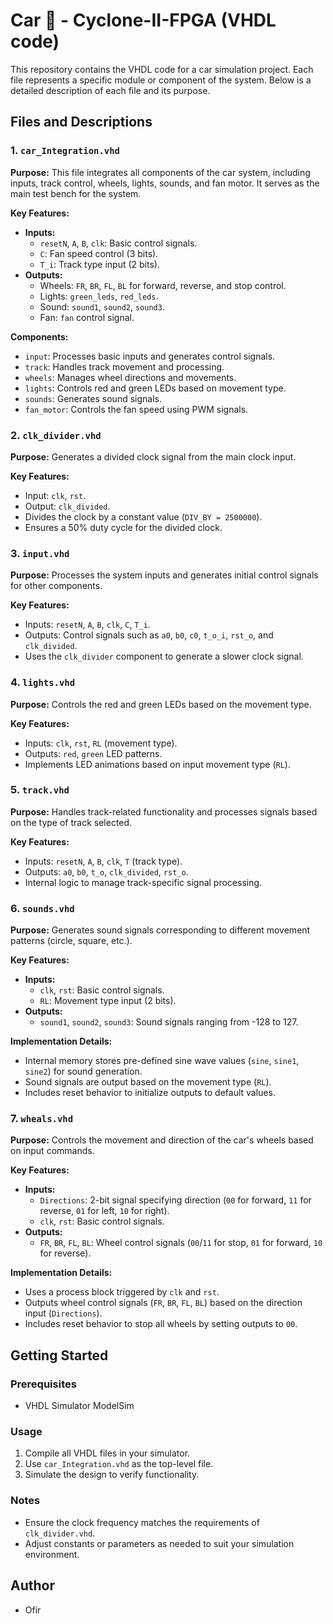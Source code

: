 # Car 🚗 - Cyclone-II-FPGA (VHDL code)

This repository contains the VHDL code for a car simulation project. Each file represents a specific module or component of the system. Below is a detailed description of each file and its purpose.

## Files and Descriptions

### 1. `car_Integration.vhd`

**Purpose:**
This file integrates all components of the car system, including inputs, track control, wheels, lights, sounds, and fan motor. It serves as the main test bench for the system.

**Key Features:**

- **Inputs:**
  - `resetN`, `A`, `B`, `clk`: Basic control signals.
  - `C`: Fan speed control (3 bits).
  - `T_i`: Track type input (2 bits).
- **Outputs:**
  - Wheels: `FR`, `BR`, `FL`, `BL` for forward, reverse, and stop control.
  - Lights: `green_leds`, `red_leds`.
  - Sound: `sound1`, `sound2`, `sound3`.
  - Fan: `fan` control signal.

**Components:**

- `input`: Processes basic inputs and generates control signals.
- `track`: Handles track movement and processing.
- `wheels`: Manages wheel directions and movements.
- `lights`: Controls red and green LEDs based on movement type.
- `sounds`: Generates sound signals.
- `fan_motor`: Controls the fan speed using PWM signals.

### 2. `clk_divider.vhd`

**Purpose:**
Generates a divided clock signal from the main clock input.

**Key Features:**

- Input: `clk`, `rst`.
- Output: `clk_divided`.
- Divides the clock by a constant value (`DIV_BY = 2500000`).
- Ensures a 50% duty cycle for the divided clock.

### 3. `input.vhd`

**Purpose:**
Processes the system inputs and generates initial control signals for other components.

**Key Features:**

- Inputs: `resetN`, `A`, `B`, `clk`, `C`, `T_i`.
- Outputs: Control signals such as `a0`, `b0`, `c0`, `t_o_i`, `rst_o`, and `clk_divided`.
- Uses the `clk_divider` component to generate a slower clock signal.

### 4. `lights.vhd`

**Purpose:**
Controls the red and green LEDs based on the movement type.

**Key Features:**

- Inputs: `clk`, `rst`, `RL` (movement type).
- Outputs: `red`, `green` LED patterns.
- Implements LED animations based on input movement type (`RL`).

### 5. `track.vhd`

**Purpose:**
Handles track-related functionality and processes signals based on the type of track selected.

**Key Features:**

- Inputs: `resetN`, `A`, `B`, `clk`, `T` (track type).
- Outputs: `a0`, `b0`, `t_o`, `clk_divided`, `rst_o`.
- Internal logic to manage track-specific signal processing.

### 6. `sounds.vhd`

**Purpose:**
Generates sound signals corresponding to different movement patterns (circle, square, etc.).

**Key Features:**

- **Inputs:**
  - `clk`, `rst`: Basic control signals.
  - `RL`: Movement type input (2 bits).
- **Outputs:**
  - `sound1`, `sound2`, `sound3`: Sound signals ranging from -128 to 127.

**Implementation Details:**

- Internal memory stores pre-defined sine wave values (`sine`, `sine1`, `sine2`) for sound generation.
- Sound signals are output based on the movement type (`RL`).
- Includes reset behavior to initialize outputs to default values.

### 7. `wheals.vhd`

**Purpose:**
Controls the movement and direction of the car's wheels based on input commands.

**Key Features:**

- **Inputs:**
  - `Directions`: 2-bit signal specifying direction (`00` for forward, `11` for reverse, `01` for left, `10` for right).
  - `clk`, `rst`: Basic control signals.
- **Outputs:**
  - `FR`, `BR`, `FL`, `BL`: Wheel control signals (`00`/`11` for stop, `01` for forward, `10` for reverse).

**Implementation Details:**

- Uses a process block triggered by `clk` and `rst`.
- Outputs wheel control signals (`FR`, `BR`, `FL`, `BL`) based on the direction input (`Directions`).
- Includes reset behavior to stop all wheels by setting outputs to `00`.

## Getting Started

### Prerequisites

- VHDL Simulator ModelSim

### Usage

1. Compile all VHDL files in your simulator.
2. Use `car_Integration.vhd` as the top-level file.
3. Simulate the design to verify functionality.

### Notes

- Ensure the clock frequency matches the requirements of `clk_divider.vhd`.
- Adjust constants or parameters as needed to suit your simulation environment.

## Author
- Ofir
